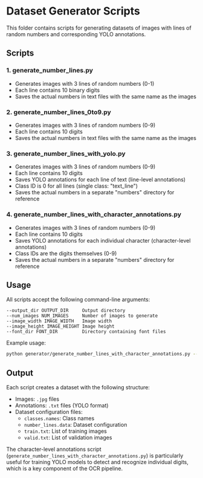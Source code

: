 # Dataset Generator Scripts

This folder contains scripts for generating datasets of images with lines of random numbers and corresponding YOLO annotations.

## Scripts

### 1. generate_number_lines.py
- Generates images with 3 lines of random numbers (0-1)
- Each line contains 10 binary digits
- Saves the actual numbers in text files with the same name as the images

### 2. generate_number_lines_0to9.py
- Generates images with 3 lines of random numbers (0-9)
- Each line contains 10 digits
- Saves the actual numbers in text files with the same name as the images

### 3. generate_number_lines_with_yolo.py
- Generates images with 3 lines of random numbers (0-9)
- Each line contains 10 digits
- Saves YOLO annotations for each line of text (line-level annotations)
- Class ID is 0 for all lines (single class: "text_line")
- Saves the actual numbers in a separate "numbers" directory for reference

### 4. generate_number_lines_with_character_annotations.py
- Generates images with 3 lines of random numbers (0-9)
- Each line contains 10 digits
- Saves YOLO annotations for each individual character (character-level annotations)
- Class IDs are the digits themselves (0-9)
- Saves the actual numbers in a separate "numbers" directory for reference

## Usage

All scripts accept the following command-line arguments:

```
--output_dir OUTPUT_DIR     Output directory
--num_images NUM_IMAGES     Number of images to generate
--image_width IMAGE_WIDTH   Image width
--image_height IMAGE_HEIGHT Image height
--font_dir FONT_DIR         Directory containing font files
```

Example usage:

```bash
python generator/generate_number_lines_with_character_annotations.py --num_images 20 --output_dir data/my_dataset
```

## Output

Each script creates a dataset with the following structure:

- Images: `.jpg` files
- Annotations: `.txt` files (YOLO format)
- Dataset configuration files:
  - `classes.names`: Class names
  - `number_lines.data`: Dataset configuration
  - `train.txt`: List of training images
  - `valid.txt`: List of validation images

The character-level annotations script (`generate_number_lines_with_character_annotations.py`) is particularly useful for training YOLO models to detect and recognize individual digits, which is a key component of the OCR pipeline.
